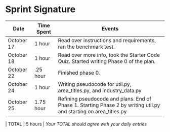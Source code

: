 # Sprint Signature


| Date        | Time Spent | Events
|-------------|------------|--------------------
| October 17  | 1 hour     | Read over instructions and requirements, ran the benchmark test.
| October 18  | 1 hour     | Read over more info, took the Starter Code Quiz. Started writing Phase 0 of the plan.
| October 22  | .25 hour   | Finished phase 0.
| October 24  | 1 hour     | Writing pseudocode for util.py, area_titles.py, and industry_data.py
| October 25  | 1.75 hour  | Refining pseudocode and plans. End of Phase 1. Starting Phase 2 by writing util.py and starting on area_titles.py

| TOTAL       | 5 hours | *Your TOTAL should agree with your daily entries*
